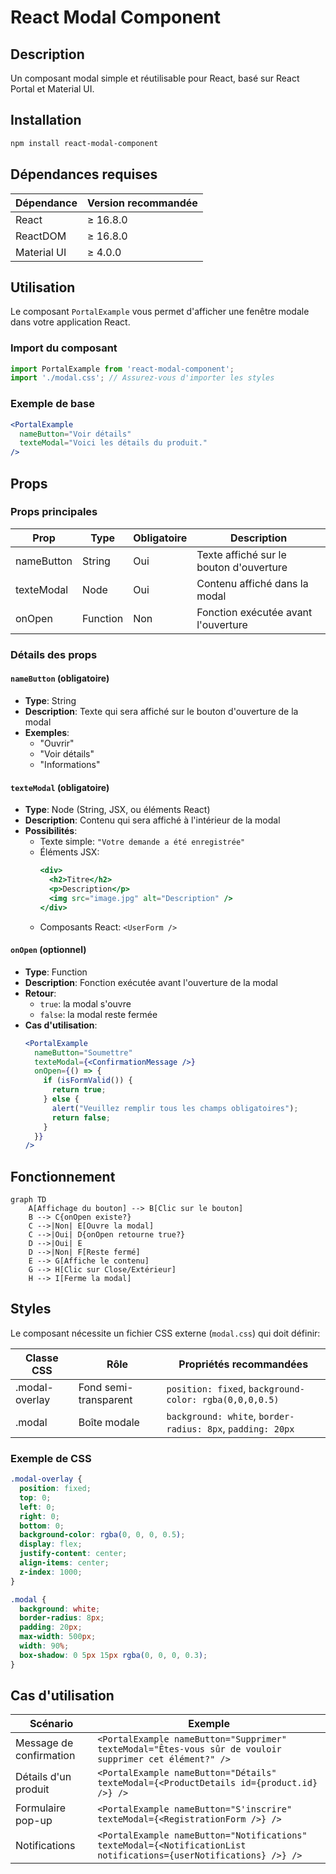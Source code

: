 # React Modal Component

## Description
Un composant modal simple et réutilisable pour React, basé sur React Portal et Material UI.

## Installation
```bash
npm install react-modal-component
```

## Dépendances requises
| Dépendance | Version recommandée |
|------------|---------------------|
| React      | ≥ 16.8.0            |
| ReactDOM   | ≥ 16.8.0            |
| Material UI| ≥ 4.0.0             |

## Utilisation
Le composant `PortalExample` vous permet d'afficher une fenêtre modale dans votre application React.

### Import du composant
```jsx
import PortalExample from 'react-modal-component';
import './modal.css'; // Assurez-vous d'importer les styles
```

### Exemple de base
```jsx
<PortalExample 
  nameButton="Voir détails" 
  texteModal="Voici les détails du produit."
/>
```

## Props

### Props principales

| Prop | Type | Obligatoire | Description |
|------|------|-------------|-------------|
| nameButton | String | Oui | Texte affiché sur le bouton d'ouverture |
| texteModal | Node | Oui | Contenu affiché dans la modal |
| onOpen | Function | Non | Fonction exécutée avant l'ouverture |

### Détails des props

#### `nameButton` (obligatoire)
- **Type**: String
- **Description**: Texte qui sera affiché sur le bouton d'ouverture de la modal
- **Exemples**: 
  - "Ouvrir"
  - "Voir détails"
  - "Informations"

#### `texteModal` (obligatoire)
- **Type**: Node (String, JSX, ou éléments React)
- **Description**: Contenu qui sera affiché à l'intérieur de la modal
- **Possibilités**:
  - Texte simple: `"Votre demande a été enregistrée"`
  - Éléments JSX: 
    ```jsx
    <div>
      <h2>Titre</h2>
      <p>Description</p>
      <img src="image.jpg" alt="Description" />
    </div>
    ```
  - Composants React: `<UserForm />`

#### `onOpen` (optionnel)
- **Type**: Function
- **Description**: Fonction exécutée avant l'ouverture de la modal
- **Retour**:
  - `true`: la modal s'ouvre
  - `false`: la modal reste fermée
- **Cas d'utilisation**:
  ```jsx
  <PortalExample 
    nameButton="Soumettre" 
    texteModal={<ConfirmationMessage />}
    onOpen={() => {
      if (isFormValid()) {
        return true;
      } else {
        alert("Veuillez remplir tous les champs obligatoires");
        return false;
      }
    }}
  />
  ```

## Fonctionnement

```mermaid
graph TD
    A[Affichage du bouton] --> B[Clic sur le bouton]
    B --> C{onOpen existe?}
    C -->|Non| E[Ouvre la modal]
    C -->|Oui| D{onOpen retourne true?}
    D -->|Oui| E
    D -->|Non| F[Reste fermé]
    E --> G[Affiche le contenu]
    G --> H[Clic sur Close/Extérieur]
    H --> I[Ferme la modal]
```

## Styles
Le composant nécessite un fichier CSS externe (`modal.css`) qui doit définir:

| Classe CSS | Rôle | Propriétés recommandées |
|------------|------|-------------------------|
| .modal-overlay | Fond semi-transparent | `position: fixed`, `background-color: rgba(0,0,0,0.5)` |
| .modal | Boîte modale | `background: white`, `border-radius: 8px`, `padding: 20px` |

### Exemple de CSS
```css
.modal-overlay {
  position: fixed;
  top: 0;
  left: 0;
  right: 0;
  bottom: 0;
  background-color: rgba(0, 0, 0, 0.5);
  display: flex;
  justify-content: center;
  align-items: center;
  z-index: 1000;
}

.modal {
  background: white;
  border-radius: 8px;
  padding: 20px;
  max-width: 500px;
  width: 90%;
  box-shadow: 0 5px 15px rgba(0, 0, 0, 0.3);
}
```

## Cas d'utilisation

| Scénario | Exemple |
|----------|---------|
| Message de confirmation | `<PortalExample nameButton="Supprimer" texteModal="Êtes-vous sûr de vouloir supprimer cet élément?" />` |
| Détails d'un produit | `<PortalExample nameButton="Détails" texteModal={<ProductDetails id={product.id} />} />` |
| Formulaire pop-up | `<PortalExample nameButton="S'inscrire" texteModal={<RegistrationForm />} />` |
| Notifications | `<PortalExample nameButton="Notifications" texteModal={<NotificationList notifications={userNotifications} />} />` |

